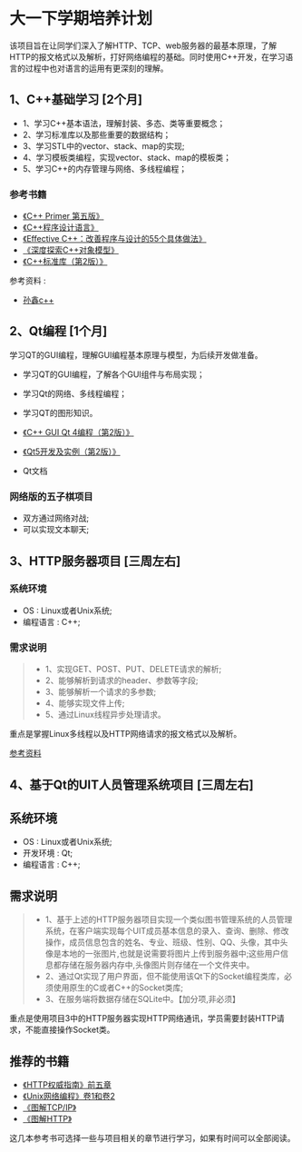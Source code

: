 # 大一下学期培养计划

该项目旨在让同学们深入了解HTTP、TCP、web服务器的最基本原理，了解HTTP的报文格式以及解析，打好网络编程的基础。同时使用C++开发，在学习语言的过程中也对语言的运用有更深刻的理解。

## 1、C++基础学习    [2个月]


* 1、学习C++基本语法，理解封装、多态、类等重要概念；
* 2、学习标准库以及那些重要的数据结构；
* 3、学习STL中的vector、stack、map的实现;
* 4、学习模板类编程，实现vector、stack、map的模板类；
* 5、学习C++的内存管理与网络、多线程编程；

### 参考书籍

* [《C++ Primer 第五版》](http://item.jd.com/11306138.html)
* [《C++程序设计语言》](http://item.jd.com/10060028.html)
* [《Effective C++：改善程序与设计的55个具体做法》](http://item.jd.com/10393318.html)
* [《深度探索C++对象模型》](http://item.jd.com/10909788.html)
* [《C++标准库（第2版）》](http://item.jd.com/11706352.html)

参考资料 : 

* [孙鑫c++](http://pan.baidu.com/wap/link?shareid=1955831473&uk=2871568091&third=0&dir=%2F%E5%AD%A6%E4%B9%A0%E5%90%9B%2Fc_c%2B%2B_c%23%2F%E5%AD%99%E5%85%B4c%2B%2B&page=1)

## 2、Qt编程   [1个月]

学习QT的GUI编程，理解GUI编程基本原理与模型，为后续开发做准备。

* 学习QT的GUI编程，了解各个GUI组件与布局实现；
* 学习Qt的网络、多线程编程；
* 学习QT的图形知识。

* [《C++ GUI Qt 4编程（第2版）》](http://item.jd.com/11255420.html)
* [《Qt5开发及实例（第2版）》](http://item.jd.com/11701917.html)
* Qt文档

### 网络版的五子棋项目  

* 双方通过网络对战;
* 可以实现文本聊天;


## 3、HTTP服务器项目 [三周左右]

### 系统环境

* OS : Linux或者Unix系统;
* 编程语言 : C++;

### 需求说明

> * 1、实现GET、POST、PUT、DELETE请求的解析;
> * 2、能够解析到请求的header、参数等字段;
> * 3、能够解析一个请求的多参数;
> * 4、能够实现文件上传;
> * 5、通过Linux线程异步处理请求。

重点是掌握Linux多线程以及HTTP网络请求的报文格式以及解析。

[参考资料](http://www.maiziedu.com/course/qrsqd/479-6171/)


## 4、基于Qt的UIT人员管理系统项目 [三周左右]

## 系统环境

* OS : Linux或者Unix系统;
* 开发环境 : Qt;
* 编程语言 : C++;

## 需求说明

> * 1、基于上述的HTTP服务器项目实现一个类似图书管理系统的人员管理系统，在客户端实现每个UIT成员基本信息的录入、查询、删除、修改操作，成员信息包含的姓名、专业、班级、性别、QQ、头像，其中头像是本地的一张图片,也就是说需要将图片上传到服务器中;这些用户信息都存储在服务器内存中,头像图片则存储在一个文件夹中。
> * 2、通过Qt实现了用户界面，但不能使用该Qt下的Socket编程类库，必须使用原生的C或者C++的Socket类库;
> * 3、在服务端将数据存储在SQLite中。【加分项,非必须】

重点是使用项目3中的HTTP服务器实现HTTP网络通讯，学员需要封装HTTP请求，不能直接操作Socket类。

## 推荐的书籍

* [《HTTP权威指南》前五章](http://item.jd.com/11056556.html)
* [《Unix网络编程》卷1和卷2](http://item.jd.com/1617646560.html)
* [《图解TCP/IP》](http://item.jd.com/11253710.html)
* [《图解HTTP》](http://item.jd.com/11449491.html)

这几本参考书可选择一些与项目相关的章节进行学习，如果有时间可以全部阅读。
